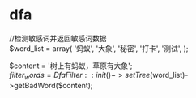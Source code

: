 # dfa
//检测敏感词并返回敏感词数据  
$word_list = array(
    '蚂蚁',
    '大象',
    '秘密',
    '打卡',
    '测试',
);  

$content = '树上有蚂蚁，草原有大象';  
$filter_words = DfaFilter::init()->setTree($word_list)->getBadWord($content);
